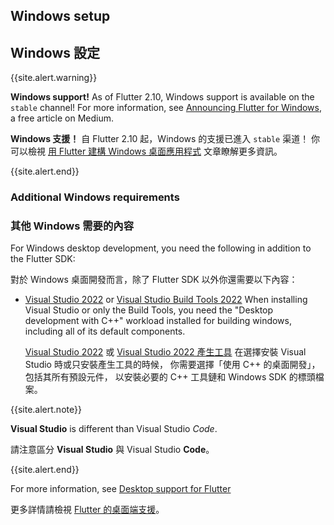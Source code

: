 ## Windows setup

## Windows 設定

{{site.alert.warning}}

  **Windows support!**
  As of Flutter 2.10, Windows support is available
  on the `stable` channel! For more information, see
  [Announcing Flutter for Windows][], a free article
  on Medium.

  **Windows 支援！**
  自 Flutter 2.10 起，Windows 的支援已進入 `stable` 渠道！
  你可以檢視
  [用 Flutter 建構 Windows 桌面應用程式][Announcing Flutter for Windows]
  文章瞭解更多資訊。

{{site.alert.end}}

[Announcing Flutter for Windows]: {{site.flutter-medium}}/announcing-flutter-for-windows-6979d0d01fed

### Additional Windows requirements

### 其他 Windows 需要的內容

For Windows desktop development,
you need the following in addition to the Flutter SDK:

對於 Windows 桌面開發而言，除了 Flutter SDK 以外你還需要以下內容：

* [Visual Studio 2022][] or [Visual Studio Build Tools 2022][]
  When installing Visual Studio or only the Build Tools,
  you need the "Desktop development with C++" workload installed
  for building windows, including all of its default components. 

  [Visual Studio 2022][] 或 [Visual Studio 2022 產生工具][Visual Studio Build Tools 2022]
  在選擇安裝 Visual Studio 時或只安裝產生工具的時候，
  你需要選擇「使用 C++ 的桌面開發」，包括其所有預設元件，
  以安裝必要的 C++ 工具鏈和 Windows SDK 的標頭檔案。

{{site.alert.note}}

  **Visual Studio** is different than Visual Studio _Code_.

  請注意區分 **Visual Studio** 與 Visual Studio **Code**。

{{site.alert.end}}

For more information, see [Desktop support for Flutter][]

更多詳情請檢視 [Flutter 的桌面端支援][Desktop support for Flutter]。

[Desktop support for Flutter]: {{site.url}}/desktop
[Visual Studio 2022]: https://visualstudio.microsoft.com/downloads/
[Visual Studio Build Tools 2022]: https://visualstudio.microsoft.com/downloads/#build-tools-for-visual-studio-2022
